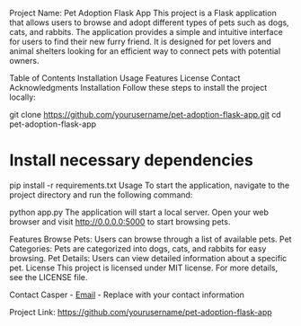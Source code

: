 Project Name: Pet Adoption Flask App
This project is a Flask application that allows users to browse and adopt different types of pets such as dogs, cats, and rabbits. The application provides a simple and intuitive interface for users to find their new furry friend. It is designed for pet lovers and animal shelters looking for an efficient way to connect pets with potential owners.

Table of Contents
Installation
Usage
Features
License
Contact
Acknowledgments
Installation
Follow these steps to install the project locally:

git clone https://github.com/yourusername/pet-adoption-flask-app.git
cd pet-adoption-flask-app
# Install necessary dependencies
pip install -r requirements.txt
Usage
To start the application, navigate to the project directory and run the following command:

python app.py
The application will start a local server. Open your web browser and visit http://0.0.0.0:5000 to start browsing pets.

Features
Browse Pets: Users can browse through a list of available pets.
Pet Categories: Pets are categorized into dogs, cats, and rabbits for easy browsing.
Pet Details: Users can view detailed information about a specific pet.
License
This project is licensed under MIT license. For more details, see the LICENSE file.

Contact
Casper - [Email](casper.ljungberg@elev.ga.ntig.se) - Replace with your contact information

Project Link: https://github.com/yourusername/pet-adoption-flask-app